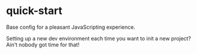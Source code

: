 # quick-start

Base config for a pleasant JavaScripting experience. 

Setting up a new dev environment each time you want to init a new project?  Ain't nobody got time for that!
